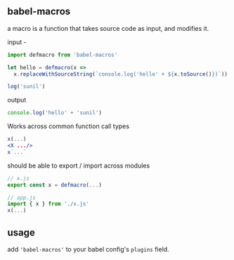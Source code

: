 babel-macros
---

a macro is a function that takes source code as input, and modifies it. 

input - 
```jsx
import defmacro from 'babel-macros'

let hello = defmacro(x => 
  x.replaceWithSourceString(`console.log('hello' + ${x.toSource()})`))

log('sunil')
```

output
```jsx
console.log('hello' + 'sunil')
```

Works across common function call types 
```jsx
x(...)
<X .../>
x`...`
```

should be able to export / import across modules 
```jsx
// x.js 
export const x = defmacro(...)

// app.js 
import { x } from './x.js'
x(...)
```

usage 
---
add `'babel-macros'` to your babel config's `plugins` field. 